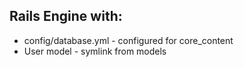 
## Rails Engine with:
* config/database.yml - configured for core_content
* User model - symlink from models